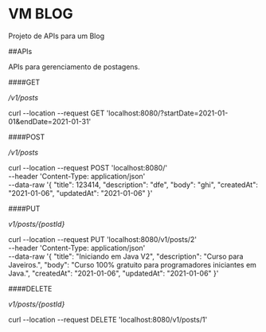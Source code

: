 # VM BLOG
Projeto de APIs para um Blog

##APIs

APIs para gerenciamento de postagens.

####GET

_/v1/posts_

curl --location --request GET 'localhost:8080/?startDate=2021-01-01&endDate=2021-01-31'

####POST

_/v1/posts_

curl --location --request POST 'localhost:8080/' \
--header 'Content-Type: application/json' \
--data-raw '{
"title": 123414,
"description": "dfe",
"body": "ghi",
"createdAt": "2021-01-06",
"updatedAt": "2021-01-06"
}'

####PUT

_v1/posts/{postId}_

curl --location --request PUT 'localhost:8080/v1/posts/2' \
--header 'Content-Type: application/json' \
--data-raw '{
"title": "Iniciando em Java V2",
"description": "Curso para Javeiros.",
"body": "Curso 100% gratuito para programadores iniciantes em Java.",
"createdAt": "2021-01-06",
"updatedAt": "2021-01-06"
}'

####DELETE

_v1/posts/{postId}_

curl --location --request DELETE 'localhost:8080/v1/posts/1'
